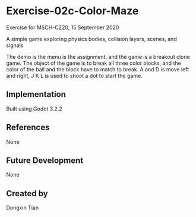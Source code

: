 # Exercise-02c-Color-Maze
Exercise for MSCH-C220, 15 September 2020

A simple game exploring physics bodies, collision layers, scenes, and signals

The demo is the menu is the assignment, and the game is a breakout clone game.
The object of the game is to break all three color blocks, and the color of the ball and the block have to match to break. A and D is move left and right, J K L is used to shoot a dot to start the game.

## Implementation
Built using Godot 3.2.2

## References
None

## Future Development
None

## Created by 
Dongxin Tian